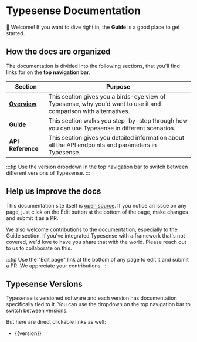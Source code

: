 # Typesense Documentation

👋 Welcome! If you want to dive right in, the <RouterLink :to="`${$site.themeConfig.typesenseLatestVersion}/guide/`"><strong>Guide</strong></RouterLink> is a good place to get started.

## How the docs are organized

The documentation is divided into the following sections, that you'll find links for on the **top navigation bar**.

| Section| Purpose |
| --- | --- |
| [**Overview**](./overview/what-is-typesense.md) |  This section gives you a birds-eye view of Typesense, why you'd want to use it and comparison with alternatives. |
| <RouterLink :to="`/guide/`"><strong>Guide</strong></RouterLink> | This section walks you step-by-step through how you can use Typesense in different scenarios. |
| <RouterLink :to="`${$site.themeConfig.typesenseLatestVersion}/api/`"><strong>API Reference</strong></RouterLink> | This section gives you detailed information about all the API endpoints and parameters in Typesense. |

:::tip
Use the version dropdown in the top navigation bar to switch between different versions of Typesense.
:::

## Help us improve the docs

This documentation site itself is [open source](https://github.com/typesense/typesense-website/tree/master/docs-site). If you notice an issue on any page, just click on the Edit button at the bottom of the page, make changes and submit it as a PR. 

We also welcome contributions to the documentation, especially to the Guide section. If you've integrated Typesense with a framework that's not covered, we'd love to have you share that with the world. 
Please reach out to us to collaborate on this.

:::tip
Use the "Edit page" link at the bottom of any page to edit it and submit a PR. We appreciate your contributions.
:::

## Typesense Versions

Typesense is versioned software and each version has documentation specifically tied to it. You can use the dropdown on the top navigation bar to switch between versions.

But here are direct clickable links as well:

<ul>
  <li v-for="version in $site.themeConfig.typesenseVersions">
    <RouterLink :to="`${version}/`"> {{version}} </RouterLink>
  </li>
</ul>
